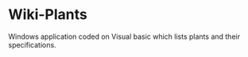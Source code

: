 # Wiki-Plants
Windows application coded on Visual basic which lists plants and their specifications.
